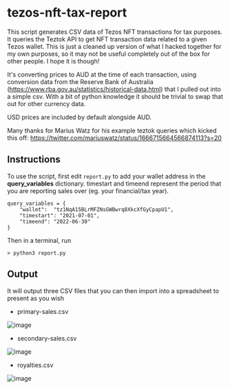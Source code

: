 # tezos-nft-tax-report
This script generates CSV data of Tezos NFT transactions for tax purposes. It queries the Teztok API to get NFT transaction data related to a given Tezos wallet.
This is just a cleaned up version of what I hacked together for my own purposes, so it may not be useful completely out of the box for other people. I hope it is though!

It's converting prices to AUD at the time of each transaction, using conversion data from the Reserve Bank of Australia (https://www.rba.gov.au/statistics/historical-data.html) that I pulled out into a simple csv. With a bit of python knowledge it should be trivial to swap that out for other currency data.

USD prices are included by default alongside AUD.

Many thanks for Marius Watz for his example teztok queries which kicked this off:
https://twitter.com/mariuswatz/status/1666715664566874113?s=20

## Instructions
To use the script, first edit `report.py` to add your wallet address in the **query_variables** dictionary. timestart and timeend represent the period that you are reporting sales over (eg. your financial/tax year). 
```
query_variables = {
	"wallet":  "tz1NqA15BLrMFZNsGWBwrq8XkcXfGyCpapU1",
	"timestart": "2021-07-01",
	"timeend": "2022-06-30"
}
```

Then in a terminal, run
```
> python3 report.py
```

## Output
It will output three CSV files that you can then import into a spreadsheet to present as you wish

- primary-sales.csv

![image](https://github.com/mattebb/tezos-nft-tax-report/assets/1897197/578f0fd1-0661-44a5-a477-433de77343fa)

- secondary-sales.csv

![image](https://github.com/mattebb/tezos-nft-tax-report/assets/1897197/9d760028-9e0e-4531-bab5-d03ad9b10af1)

- royalties.csv

![image](https://github.com/mattebb/tezos-nft-tax-report/assets/1897197/a6313321-4659-47d7-9f65-5225c2ad2108)

